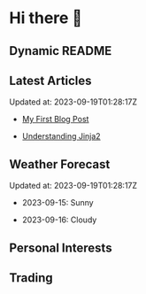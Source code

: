 # Hi there 👋

## Dynamic README

## Latest Articles

Updated at: 2023-09-19T01:28:17Z


- [My First Blog Post](https://myblog.com/first-post)

- [Understanding Jinja2](https://myblog.com/jinja2)


## Weather Forecast

Updated at: 2023-09-19T01:28:17Z


- 2023-09-15: Sunny

- 2023-09-16: Cloudy


## Personal Interests
## Trading